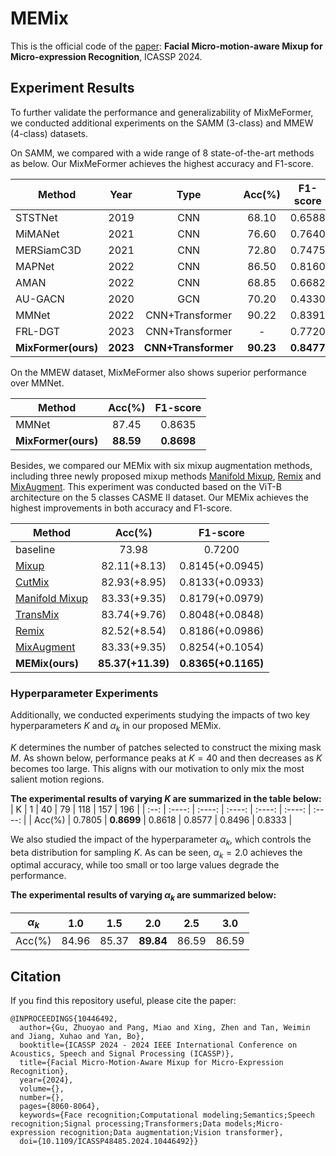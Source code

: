 # MEMix

This is the official code of the [paper](https://ieeexplore.ieee.org/document/10446492): **Facial Micro-motion-aware Mixup for Micro-expression Recognition**, ICASSP 2024.

## Experiment Results

To further validate the performance and generalizability of MixMeFormer, we conducted additional experiments on the SAMM (3-class) and MMEW (4-class) datasets.

On SAMM, we compared with a wide range of 8 state-of-the-art methods as below. Our MixMeFormer achieves the highest accuracy and F1-score.

| Method                                                       | Year | Type | Acc(%)       | F1-score        |
| ------------------------------------------------------------ | :--: | :--:| :--: | :--: |
| STSTNet                                                     | 2019| CNN | 68.10 | 0.6588 |
| MiMANet                                                     | 2021| CNN | 76.60 | 0.7640|
| MERSiamC3D | 2021 | CNN | 72.80 | 0.7475 |
| MAPNet | 2022 | CNN | 86.50 | 0.8160 |
| AMAN | 2022 | CNN | 68.85 | 0.6682 |
| AU-GACN | 2020 | GCN | 70.20 | 0.4330 |
| MMNet | 2022 | CNN+Transformer | 90.22 | 0.8391 |
| FRL-DGT | 2023 | CNN+Transformer | - | 0.7720 |
| **MixFormer(ours)** | **2023** | **CNN+Transformer** | **90.23** | **0.8477** |

On the MMEW dataset, MixMeFormer also shows superior performance over MMNet.

| Method    | Acc(%)       | F1-score        |
| ------------------------------------------------------------ | :--: | :--: |
| MMNet | 87.45 | 0.8635 |
| **MixFormer(ours)** | **88.59** | **0.8698** |

Besides, we compared our MEMix with six mixup augmentation methods, including three newly proposed mixup methods [Manifold Mixup](https://github.com/DaikiTanak/manifold_mixup), [Remix](https://github.com/agaldran/balanced_mixup) and [MixAugment](https://github.com/dongdong69/MixAugmentation). This experiment was conducted based on the ViT-B architecture on the 5 classes CASME II dataset. Our MEMix achieves the highest improvements in both accuracy and F1-score.

| Method                                                       | Acc(%)       | F1-score        |
| ------------------------------------------------------------ | :--: | :--: |
| baseline                                                     | 73.98        | 0.7200          |
| [Mixup](https://github.com/facebookresearch/mixup-cifar10)   | 82.11(+8.13) | 0.8145(+0.0945) |
| [CutMix](https://github.com/clovaai/CutMix-PyTorch)          | 82.93(+8.95) | 0.8133(+0.0933) |
| [Manifold Mixup](https://github.com/DaikiTanak/manifold_mixup) | 83.33(+9.35) | 0.8179(+0.0979) |
| [TransMix](https://github.com/Beckschen/TransMix)            | 83.74(+9.76) | 0.8048(+0.0848) |
| [Remix](https://github.com/agaldran/balanced_mixup)          | 82.52(+8.54) | 0.8186(+0.0986) |
| [MixAugment](https://github.com/dongdong69/MixAugmentation)  | 83.33(+9.35) | 0.8254(+0.1054) |
| **MEMix(ours)** | **85.37(+11.39)** | **0.8365(+0.1165)** |


### Hyperparameter Experiments

Additionally, we conducted experiments studying the impacts of two key hyperparameters $K$ and $\alpha_k$ in our proposed MEMix.

$K$ determines the number of patches selected to construct the mixing mask $M$. As shown below, performance peaks at $K=40$ and then decreases as $K$ becomes too large. This aligns with our motivation to only mix the most salient motion regions.

**The experimental results of varying $K$ are summarized in the table below:**
|  K   |   1    |   40   |   79   |  118   |  157   |  196   |
| :--: | :----: | :----: | :----: | :----: | :----: | :----: |
| Acc(%)  | 0.7805 | **0.8699** | 0.8618 | 0.8577 | 0.8496 | 0.8333 |

We also studied the impact of the hyperparameter $\alpha_k$, which controls the beta distribution for sampling $K$. As can be seen, $\alpha_k=2.0$ achieves the optimal accuracy, while too small or too large values degrade the performance.

**The experimental results of varying $\alpha_k$ are summarized below:**

|   $\alpha_k$   |  1.0  |  1.5  |  2.0  |  2.5  |  3.0  |
| :---------: | :---: | :---: | :---: | :---: | :---: |
| Acc(%) | 84.96 | 85.37 | **89.84** | 86.59 | 86.59 |

## Citation
If you find this repository useful, please cite the paper:
```
@INPROCEEDINGS{10446492,
  author={Gu, Zhuoyao and Pang, Miao and Xing, Zhen and Tan, Weimin and Jiang, Xuhao and Yan, Bo},
  booktitle={ICASSP 2024 - 2024 IEEE International Conference on Acoustics, Speech and Signal Processing (ICASSP)}, 
  title={Facial Micro-Motion-Aware Mixup for Micro-Expression Recognition}, 
  year={2024},
  volume={},
  number={},
  pages={8060-8064},
  keywords={Face recognition;Computational modeling;Semantics;Speech recognition;Signal processing;Transformers;Data models;Micro-expression recognition;Data augmentation;Vision transformer},
  doi={10.1109/ICASSP48485.2024.10446492}}
```
